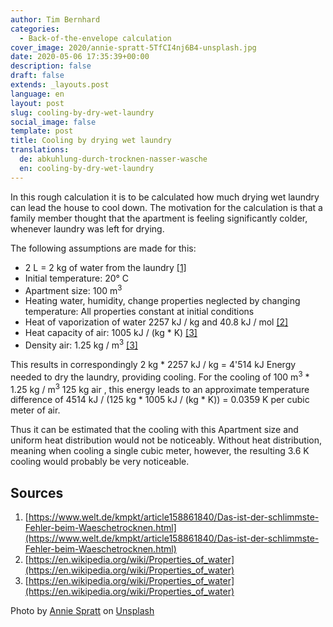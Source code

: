 ```yaml
---
author: Tim Bernhard
categories:
  - Back-of-the-envelope calculation
cover_image: 2020/annie-spratt-5TfCI4nj6B4-unsplash.jpg
date: 2020-05-06 17:35:39+00:00
description: false
draft: false
extends: _layouts.post
language: en
layout: post
slug: cooling-by-dry-wet-laundry
social_image: false
template: post
title: Cooling by drying wet laundry
translations:
  de: abkuhlung-durch-trocknen-nasser-wasche
  en: cooling-by-dry-wet-laundry
---
```


In this rough calculation it is to be calculated how much
drying wet laundry can lead the house to cool down.
The motivation for the calculation is that a family member
thought that the apartment is feeling significantly colder,
whenever laundry was left for drying.

The following assumptions are made for this:

* 2 L = 2 kg of water from the laundry [[1]](#src-1)
* Initial temperature: 20° C
* Apartment size: 100 m<sup>3</sup>
* Heating water, humidity, change properties neglected by changing temperature: All properties constant at initial conditions
* Heat of vaporization of water 2257 kJ / kg and 40.8 kJ / mol [[2]](#src-2)
* Heat capacity of air: 1005 kJ / (kg * K) [[3]](#src-3)
* Density air: 1.25 kg / m<sup>3</sup> [[3]](#src-3)

This results in correspondingly
2 kg * 2257 kJ / kg = 4'514 kJ
Energy needed to dry the laundry, providing cooling.
For the cooling of 100 m<sup>3</sup> * 1.25 kg / m<sup>3</sup> 125 kg air
, this energy leads to an approximate temperature difference of 
4514 kJ / (125 kg * 1005 kJ / (kg * K)) = 0.0359 K per cubic meter of air.

Thus it can be estimated that the cooling with this
Apartment size and uniform heat distribution would not be noticeably.
Without heat distribution, meaning when cooling a single cubic meter, however,
the resulting 3.6 K cooling would probably be very noticeable.

## Sources

1. <span id="src-1"></span>[https://www.welt.de/kmpkt/article158861840/Das-ist-der-schlimmste-Fehler-beim-Waeschetrocknen.html](https://www.welt.de/kmpkt/article158861840/Das-ist-der-schlimmste-Fehler-beim-Waeschetrocknen.html)
2. <span id="src-2"></span>[https://en.wikipedia.org/wiki/Properties_of_water](https://en.wikipedia.org/wiki/Properties_of_water)
3. <span id="src-3"></span>[https://en.wikipedia.org/wiki/Properties_of_water](https://en.wikipedia.org/wiki/Properties_of_water)

Photo by [Annie Spratt](https://unsplash.com/@anniespratt?utm_source=unsplash&utm_medium=referral&utm_content=credit) on [Unsplash](https://unsplash.com/s/photos/laundry?utm_source=unsplash&utm_medium=referral&utm_content=credit)
